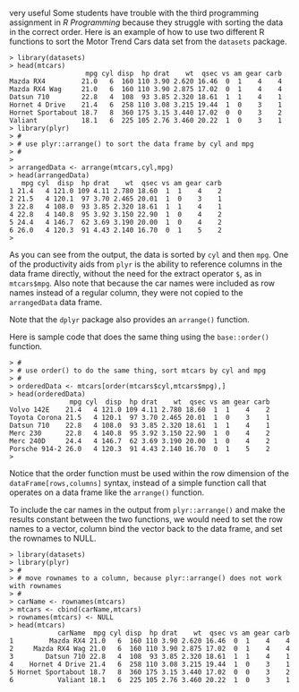 very useful
Some students have trouble with the third programming assignment in *R Programming* because they struggle with sorting the data in the correct order. Here is an example of how to use two different R functions to sort the Motor Trend Cars data set from the `datasets` package.

    > library(datasets)
    > head(mtcars)
                       mpg cyl disp  hp drat    wt  qsec vs am gear carb
    Mazda RX4         21.0   6  160 110 3.90 2.620 16.46  0  1    4    4
    Mazda RX4 Wag     21.0   6  160 110 3.90 2.875 17.02  0  1    4    4
    Datsun 710        22.8   4  108  93 3.85 2.320 18.61  1  1    4    1
    Hornet 4 Drive    21.4   6  258 110 3.08 3.215 19.44  1  0    3    1
    Hornet Sportabout 18.7   8  360 175 3.15 3.440 17.02  0  0    3    2
    Valiant           18.1   6  225 105 2.76 3.460 20.22  1  0    3    1
    > library(plyr)
    > #
    > # use plyr::arrange() to sort the data frame by cyl and mpg
    > #
    >
    > arrangedData <- arrange(mtcars,cyl,mpg)
    > head(arrangedData)
       mpg cyl  disp  hp drat    wt  qsec vs am gear carb
    1 21.4   4 121.0 109 4.11 2.780 18.60  1  1    4    2
    2 21.5   4 120.1  97 3.70 2.465 20.01  1  0    3    1
    3 22.8   4 108.0  93 3.85 2.320 18.61  1  1    4    1
    4 22.8   4 140.8  95 3.92 3.150 22.90  1  0    4    2
    5 24.4   4 146.7  62 3.69 3.190 20.00  1  0    4    2
    6 26.0   4 120.3  91 4.43 2.140 16.70  0  1    5    2
    >

As you can see from the output, the data is sorted by `cyl` and then `mpg`. One of the productivity aids from `plyr` is the ability to reference columns in the data frame directly, without the need for the extract operator `$`, as in `mtcars$mpg`. Also note that because the car names were included as row names instead of a regular column, they were not copied to the `arrangedData` data frame.

Note that the `dplyr` package also provides an `arrange()` function. 

Here is sample code that does the same thing using the  `base::order()` function.

    > #
    > # use order() to do the same thing, sort mtcars by cyl and mpg  
    > #
    > orderedData <- mtcars[order(mtcars$cyl,mtcars$mpg),]
    > head(orderedData)
                   mpg cyl  disp  hp drat    wt  qsec vs am gear carb
    Volvo 142E    21.4   4 121.0 109 4.11 2.780 18.60  1  1    4    2
    Toyota Corona 21.5   4 120.1  97 3.70 2.465 20.01  1  0    3    1
    Datsun 710    22.8   4 108.0  93 3.85 2.320 18.61  1  1    4    1
    Merc 230      22.8   4 140.8  95 3.92 3.150 22.90  1  0    4    2
    Merc 240D     24.4   4 146.7  62 3.69 3.190 20.00  1  0    4    2
    Porsche 914-2 26.0   4 120.3  91 4.43 2.140 16.70  0  1    5    2
    >

Notice that the order function must be used within the row dimension of the `dataFrame[rows,columns]` syntax, instead of a simple function call that operates on a data frame like the `arrange()` function. 

To include the car names in the output from `plyr::arrange()` and make the results constant between the two functions, we would need to set the row names to a vector, column bind the vector back to the data frame, and set the rownames to NULL.

    > library(datasets)
    > library(plyr)
    > #
    > # move rownames to a column, because plyr::arrange() does not work with rownames
    > #
    > carName <- rownames(mtcars)
    > mtcars <- cbind(carName,mtcars)
    > rownames(mtcars) <- NULL
    > head(mtcars)
                carName  mpg cyl disp  hp drat    wt  qsec vs am gear carb
    1         Mazda RX4 21.0   6  160 110 3.90 2.620 16.46  0  1    4    4
    2     Mazda RX4 Wag 21.0   6  160 110 3.90 2.875 17.02  0  1    4    4
    3        Datsun 710 22.8   4  108  93 3.85 2.320 18.61  1  1    4    1
    4    Hornet 4 Drive 21.4   6  258 110 3.08 3.215 19.44  1  0    3    1
    5 Hornet Sportabout 18.7   8  360 175 3.15 3.440 17.02  0  0    3    2
    6           Valiant 18.1   6  225 105 2.76 3.460 20.22  1  0    3    1
